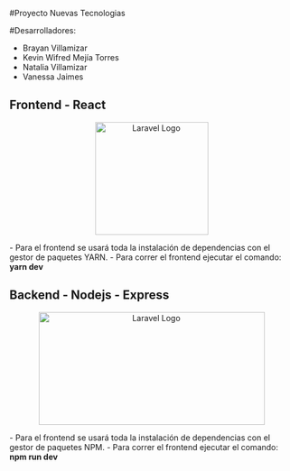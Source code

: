#Proyecto Nuevas Tecnologias

#Desarrolladores:

- Brayan Villamizar
- Kevin Wifred Mejía Torres
- Natalia Villamizar
- Vanessa Jaimes

## Frontend - React

<p align="center"><img src="https://upload.wikimedia.org/wikipedia/commons/thumb/a/a7/React-icon.svg/2300px-React-icon.svg.png" width="200" height="200" alt="Laravel Logo"></p>
- Para el frontend se usará toda la instalación de dependencias con el gestor de paquetes YARN.
- Para correr el frontend ejecutar el comando: <strong>yarn dev</strong>


## Backend - Nodejs - Express

<p align="center"><img src="https://www.jacobsoft.com.mx/wp-content/uploads/2020/04/node-js-736399_960_720-2.png" width="400" height="200" alt="Laravel Logo"></p>
- Para el frontend se usará toda la instalación de dependencias con el gestor de paquetes NPM.
- Para correr el frontend ejecutar el comando: <strong>npm run dev</strong>
